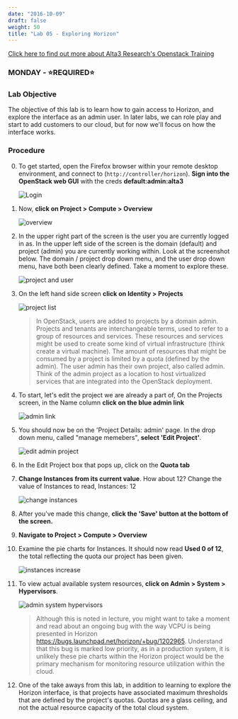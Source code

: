 ```yaml
---
date: "2016-10-09"
draft: false
weight: 50
title: "Lab 05 - Exploring Horizon"
---
```

[Click here to find out more about Alta3 Research's Openstack Training](https://alta3.com/courses/openstack)

### MONDAY - &#x2B50;REQUIRED&#x2B50;

### Lab Objective

The objective of this lab is to learn how to gain access to Horizon, and explore the interface as an admin user. In later labs, we can role play and start to add customers to our cloud, but for now we'll focus on how the interface works.

### Procedure

0. To get started, open the Firefox browser within your remote desktop environment, and connect to (`http://controller/horizon`). **Sign into the OpenStack web GUI** with the creds **default:admin:alta3**

    ![Login](https://alta3.com/static/images/alta3_lab_02_a_horizon_signin.png)

0. Now, **click on Project > Compute > Overview**

    ![overview](https://alta3.com/static/images/alta3_lab_02_a_overview.png)
  
0. In the upper right part of the screen is the user you are currently logged in as. In the upper left side of the screen is the domain (default) and project (admin) you are currently working within. Look at the screenshot below. The domain / project drop down menu, and the user drop down menu, have both been clearly defined. Take a moment to explore these.

    ![project and user](https://alta3.com/static/images/alta3_lab_02_a_drop_down.png)

0. On the left hand side screen **click on Identity > Projects**

    ![project list](https://alta3.com/static/images/alta3_lab_02_a_projects.png)

    > In OpenStack, users are added to projects by a domain admin. Projects and tenants are interchangeable terms, used to refer to a group of resources and services. These resources and services might be used to create some kind of virtual infrastructure (think create a virtual machine). The amount of resources that might be consumed by a project is limited by a quota (defined by the admin). The user admin has their own project, also called admin. Think of the admin project as a location to host virtualized services that are integrated into the OpenStack deployment.

0. To start, let's edit the project we are already a part of, On the Projects screen, in the Name column **click on the blue admin link**

    ![admin link](https://alta3.com/static/images/alta3_lab_02_a_blue_admin_link.png)

0. You should now be on the 'Project Details: admin' page. In the drop down menu, called "manage memebers", **select 'Edit Project'**.

    ![edit admin project](https://alta3.com/static/images/alta3_lab_02_a_project_details.png)

0. In the Edit Project box that pops up, click on the **Quota tab**

0. **Change Instances from its current value**. How about 12? Change the value of Instances to read, Instances: 12

    ![change instances](https://alta3.com/static/images/alta3_lab_02_a_instances_values.png)

0. After you've made this change, **click the 'Save' button at the bottom of the screen.**

0. **Navigate to Project > Compute > Overview**

0. Examine the pie charts for Instances. It should now read **Used 0 of 12**, the total reflecting the quota our project has been given.

    ![instances increase](https://alta3.com/static/images/alta3_lab_02_a_instances_pie.png)

0. To view actual available system resources, **click on Admin > System > Hypervisors**.

    ![admin system hypervisors](https://alta3.com/static/images/alta3_lab_02_a_hypervisor_summary.png)
    
    > Although this is noted in lecture, you might want to take a moment and read about an ongoing bug with the way VCPU is being presented in Horizon https://bugs.launchpad.net/horizon/+bug/1202965. Understand that this bug is marked low priority, as in a production system, it is unlikely these pie charts within the Horizon project would be the primary mechanism for monitoring resource utilization within the cloud.

0. One of the take aways from this lab, in addition to learning to explore the Horizon interface, is that projects have associated maximum thresholds that are defined by the project's quotas. Quotas are a glass ceiling, and not the actual resource capacity of the total cloud system.
